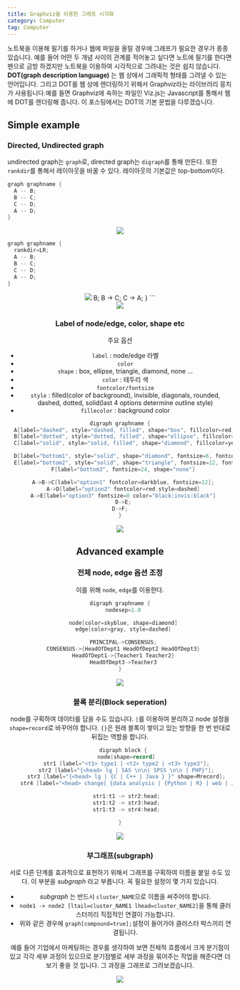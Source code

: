 ```yaml
---
title: Graphviz을 이용한 그래프 시각화
category: Computer
tag: Computer
---
```


노트북을 이용해 필기를 하거나 웹에 파일을 올릴 경우에 그래프가 필요한 경우가 종종 있습니다. 예를 들어 어떤 두 개념 사이의 관계를 적어놓고 싶다면 노트에 필기를 한다면 펜으로 금방 하겠지만 노트북을 이용하여 시각적으로 그려내는 것은 쉽지 않습니다. **DOT(graph description language)** 는 웹 상에서 그래픽적 형태를 그려낼 수 있는 언어입니다. 그리고 DOT를 웹 상에 렌더링하기 위해서 Graphviz라는 라이브러리 뭉치가 사용됩니다.예를 들면 Graphviz에 속하는 파일인 Viz.js는 Javascript를 통해서 웹에 DOT를 렌더링해 줍니다. 이 포스팅에서는 DOT의 기본 문법을 다루겠습니다.

## Simple example

### Directed, Undirected graph
undirected graph는 ```graph```로, directed graph는 ```digraph```를 통해 만든다. 또한 ```rankdir```를 통해서 레이아웃을 바꿀 수 있다. 레이아웃의 기본값은 top-bottom이다.

```java
graph graphname {
  A -- B;
  B -- C;
  C -- D;
  A -- D;
}
```

<center><img src='https://g.gravizo.com/svg?
graph graphname {
  A -- B;
  B -- C;
  C -- D;
  A -- D;
}
'/></center>

```java
graph graphname {
  rankdir=LR;
  A -- B;
  B -- C;
  C -- D;
  A -- D;
}
```
<center><img src='https://g.gravizo.com/svg? {align='center'}
graph graphname {
  rankdir=LR;
  A -- B;
  B -- C;
  C -- D;
  A -- D;
}
```
```java
digraph graphname {
  A -> B;
  B -> C;
  C -> A;
}
```
<center><img src='https://g.gravizo.com/svg?
digraph graphname {
  A -> B;
  B -> C;
  C -> A;
}
'/></center>


### Label of node/edge, color, shape etc

주요 옵션
* ```label``` : node/edge 라벨
* ```color```  
* ```shape``` : box, ellipse, triangle, diamond, none ...
* ```color``` : 테두리 색
* ```fontcolor/fontsize```
* ```style``` : filled(color of background), invisible, diagonals, rounded, dashed, dotted, solid(last 4 options determine outline style)
* ```fillecolor``` : background color

```java
digraph graphname {
  A[label="dashed", style="dashed, filled", shape="box", fillcolor=red]
  B[label="dotted", style="dotted, filled", shape="ellipse", fillcolor=blue]
  C[label="solid", style="solid, filled", shape="diamond", fillcolor=yellow]

  D[label="bottom1", style="solid", shape="diamond", fontsize=6, fontcolor=green]
  E[label="bottom2", style="solid", shape="triangle", fontsize=12, fontcolor=skyblue]
  F[label="bottom3", fontsize=24, shape="none"]

  A->B->C[label="option1" fontcolor=darkblue, fontsize=12];
  A->D[label="option2" fontcolor=red style=dashed]
  A->E[label="option3" fontsize=8 color="black:invis:black"]
  D->E;
  D->F;  
}
```
<center><img src='https://g.gravizo.com/svg?
digraph graphname {
  A[label="dashed", style="dashed, filled", shape="box", fillcolor=red]
  B[label="dotted", style="dotted, filled", shape="ellipse", fillcolor=blue]
  C[label="solid", style="solid, filled", shape="diamond", fillcolor=yellow]

  D[label="bottom1", style="solid", shape="diamond", fontsize=6, fontcolor=green]
  E[label="bottom2", style="solid", shape="triangle", fontsize=12, fontcolor=skyblue]
  F[label="bottom3", fontsize=24, shape="none"]

  A->B->C[label="option1" fontcolor=darkblue, fontsize=12];
  A->D[label="option2" fontcolor=red style=dashed]
  A->E[label="option3" fontsize=8 color="black:invis:black"]
  D->E;
  D->F;  
}
'/></center>
## Advanced example

### 전체 node, edge 옵션 조정
이를 위해 ```node```, ```edge```를 이용한다.
```java
digraph graphname {
  nodesep=1.0

  node[color=skyblue, shape=diamond]
  edge[color=gray, style=dashed]

  PRINCIPAL->CONSENSUS;
  CONSENSUS->{HeadOfDept1 HeadOfDept2 HeadOfDept3}
  HeadOfDept1->{Teacher1 Teacher2}
  HeadOfDept3->Teacher3
}
```

<center><img src='https://g.gravizo.com/svg?
digraph graphname {
  nodesep=1.0

  node[color=skyblue, shape=diamond]
  edge[color=gray, style=dashed]

  PRINCIPAL->CONSENSUS;
  CONSENSUS->{HeadOfDept1 HeadOfDept2 HeadOfDept3}
  HeadOfDept1->{Teacher1 Teacher2}
  HeadOfDept3->Teacher3
}
'/><center>


### 블록 분리(Block seperation)

node를 구획하여 데이터를 담을 수도 있습니다. ```|```를 이용하여 분리하고 node 설정을 ```shape=record```로 바꾸어야 합니다. ```{}```은 원래 블록이 쌓이고 있는 방향을 한 번 반대로 뒤집는 역할을 합니다.

```java
  digraph block {
    node[shape=record]
    str1 [label="<t1> type1 | <t2> type2 | <t3> type3"];
    str2 [label="{<head> lg | SAS \n\n| SPSS \n\n | PHP}"];
    str3 [label="{<head> lg | {C | C++ | Java } }" shape=Mrecord];
    str4 [label="<head> change| {data analysis | {Python | R} | web | Javascript}" shape=Mrecord]

    str1:t1 -> str2:head;
    str1:t2 -> str3:head;
    str1:t3 -> str4:head;

}
```
<center><img src='https://g.gravizo.com/svg?
  digraph block {
    node[shape=record]
    str1 [label="<t1> type1 | <t2> type2 | <t3> type3"];
    str2 [label="{<head> lg | SAS \n\n| SPSS \n\n | PHP}"];
    str3 [label="{<head> lg | {C | C++ | Java } }" shape=Mrecord];
    str4 [label="<head> change| {data analysis | {Python | R} | web | Javascript}" shape=Mrecord]

    str1:t1 -> str2:head;
    str1:t2 -> str3:head;
    str1:t3 -> str4:head;

}
'/></center>

###  부그래프(subgraph)

서로 다른 단계를 효과적으로 표현하기 위해서 그래프를 구획하여 이름을 붙일 수도 있다. 이 부분을 *subgraph* 라고 부릅니다. 꼭 필요한 설정이 몇 가지 있습니다.

* *subgraph* 는 반드시 ```cluster_NAME```으로 이름을 써주어야 합니다.
* ```node1 -> node2 [ltail=cluster_NAME1 lhead=cluster_NAME2]```을 통해 클러스터끼리 직접적인 연결이 가능합니다.
* 위와 같은 경우에 ```graph[compound=true];```설정이 들어가야 클러스터 박스끼리 연결됩니다.

예를 들어 기업에서 마케팅하는 경우를 생각하여 보면 전체적 흐름에서 크게 분기점이 있고 각각 세부 과정이 있으므로 분기점별로 세부 과정을 묶어주는 작업을 해준다면 더 보기 좋을 것 입니다. 그 과정을 그래프로 그려보겠습니다.

<center><img src='https://g.gravizo.com/svg?
digraph marketingProcess {
  rankdir=LR
  rankType=same
  graph [fontsize=10 fontname="Verdana" compound=true];
  node[shape=record]

  subgraph cluster_stage1 {
    label="환경분석/4C분석"
    inner[label="{내부환경분석 | 자사분석}"]
    outer[label="{외부환경분석 | 고객분석 | 경쟁자\n분석 | 시장분석}"]
  }

  subgraph cluster_stage2 {
    label="핵심경쟁력파악"
    com[label="핵심경쟁력파악"]
  }

  subgraph cluster_stage3 {
    label="S.T.P 전략"
    marketing1[label="{전략적마케팅 | {시장세분화 | 표적시장 | 포지셔닝}}"]
  }

  subgraph cluster_stage4 {
    label="MM:Marketing Mix전략"
    marketing2[label="{전술적마케팅:4p전략 | {Product | Price | Place | Promotion}}"]
  }

  inner -> com [ltail=cluster_stage1 lhead=cluster_stage2]
  outer -> com [ltail=cluster_stage1 lhead=cluster_stage2]
  com -> marketing1 [ltail=cluster_stage2 lhead=cluster_stage3]
  marketing1 -> marketing2 [ltail=cluster_stage3 lhead=cluster_stage4]
}
'/></center>
